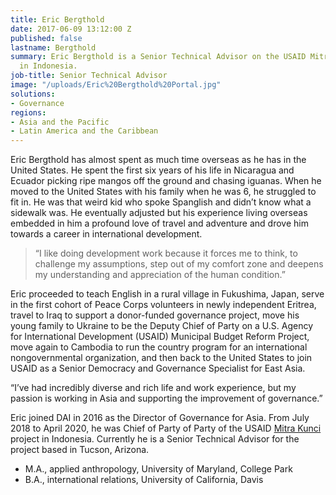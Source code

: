 ```yaml
---
title: Eric Bergthold
date: 2017-06-09 13:12:00 Z
published: false
lastname: Bergthold
summary: Eric Bergthold is a Senior Technical Advisor on the USAID Mitra Kunci Project
  in Indonesia.
job-title: Senior Technical Advisor
image: "/uploads/Eric%20Bergthold%20Portal.jpg"
solutions:
- Governance
regions:
- Asia and the Pacific
- Latin America and the Caribbean
---
```


Eric Bergthold has almost spent as much time overseas as he has in the United States. He spent the first six years of his life in Nicaragua and Ecuador picking ripe mangos off the ground and chasing iguanas. When he moved to the United States with his family when he was 6, he struggled to fit in. He was that weird kid who spoke Spanglish and didn’t know what a sidewalk was. He eventually adjusted but his experience living overseas embedded in him a profound love of travel and adventure and drove him towards a career in international development.

> “I like doing development work because it forces me to think, to challenge my assumptions, step out of my comfort zone and deepens my understanding and appreciation of the human condition.”

Eric proceeded to teach English in a rural village in Fukushima, Japan, serve in the first cohort of Peace Corps volunteers in newly independent Eritrea, travel to Iraq to support a donor-funded governance project, move his young family to Ukraine to be the Deputy Chief of Party on a U.S. Agency for International Development (USAID) Municipal Budget Reform Project, move again to Cambodia to run the country program for an international nongovernmental organization, and then back to the United States to join USAID as a Senior Democracy and Governance Specialist for East Asia. 

“I’ve had incredibly diverse and rich life and work experience, but my passion is working in Asia and supporting the improvement of governance.”

Eric joined DAI in 2016 as the Director of Governance for Asia. From July 2018 to April 2020, he was Chief of Party of Party of the USAID [Mitra Kunci](https://www.dai.com/our-work/projects/indonesia-mitra-kunci-initiative) project in Indonesia. Currently he is a Senior Technical Advisor for the project based in Tucson, Arizona.
 
* M.A., applied anthropology, University of Maryland, College Park
* B.A., international relations, University of California, Davis